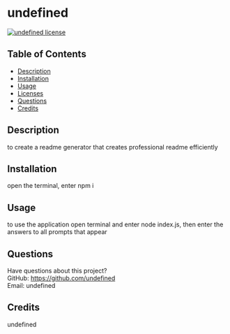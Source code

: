 # undefined

  [![undefined license](https://img.shields.io/badge/License-undefined-blue.svg)](undefined)

  ## Table of Contents
  * [Description](#description)
  * [Installation](#installation)
  * [Usage](#usage)
  * [Licenses](#licenses)
  * [Questions](#questions)
  * [Credits](#credits)
  
  ## Description
  to create a readme generator that creates professional readme efficiently
  ## Installation
  open the terminal, enter npm i
  ## Usage
  to use the application open terminal and enter node index.js, then enter the answers to all prompts that appear
  
  
  ## Questions
  Have questions about this project?  
  GitHub: https://github.com/undefined  
  Email: undefined
  ## Credits
  undefined


